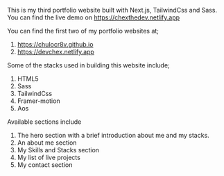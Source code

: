 This is my third portfolio website built with Next.js, TailwindCss and Sass.
You can find the live demo on https://chexthedev.netlify.app

You can find the first two of my portfolio websites at;
1. https://chulocr8v.github.io
2. https://devchex.netlify.app

Some of the stacks used in building this website include;

1. HTML5
2. Sass
3. TailwindCss
4. Framer-motion
5. Aos

Available sections include

1. The hero section with a brief introduction about me and my stacks.
2. An about me section
3. My Skills and Stacks section
4. My list of live projects
5. My contact section